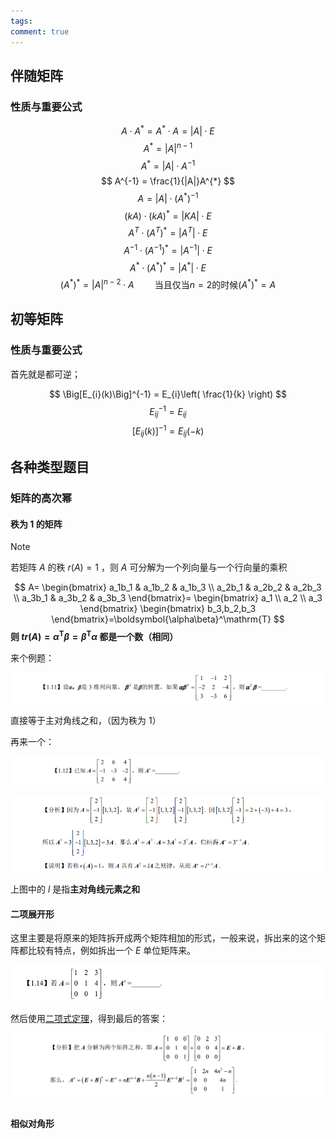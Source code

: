```yaml
---
tags: 
comment: true
---
```

## 伴随矩阵

### 性质与重要公式

$$
A\cdot A^{*} = A^{*}\cdot A = |A|\cdot E
$$
$$
A^{*} = |A|^{n-1}
$$
$$
A^{*} = |A|\cdot A^{-1}
$$
$$
A^{-1} = \frac{1}{|A|}A^{*}
$$
$$
A = |A|\cdot(A^{*})^{-1}
$$
$$
(kA)\cdot(kA)^{*} = |KA|\cdot E
$$
$$
A^{T}\cdot(A^{T})^{*} = |A^{T}|\cdot E
$$
$$
A^{-1}\cdot(A^{-1})^{*} = |A^{-1}|\cdot E
$$
$$
A^{*}\cdot(A^{*})^{*} = |A^{*}|\cdot E
$$
$$
(A^{*})^{*} = |A|^{n-2}\cdot A\quad\quad\text{当且仅当}n=2\text{的时候}(A^{*})^{*} =A
$$
## 初等矩阵

### 性质与重要公式

首先就是都可逆；

$$
\Big[E_{i}(k)\Big]^{-1} = E_{i}\left( \frac{1}{k} \right)
$$
$$
E_{ij}^{-1} = E_{ij}
$$
$$
\Big[E_{ij}(k)\Big]^{-1} = E_{ij}(-k)
$$
## 各种类型题目

### 矩阵的高次幂

#### 秩为 1 的矩阵

> [!note]
> 若矩阵 $A$ 的秩 $r(A) = 1$ ，则 $A$ 可分解为一个列向量与一个行向量的乘积

$$
A=
\begin{bmatrix}
a_1b_1 & a_1b_2 & a_1b_3 \\
a_2b_1 & a_2b_2 & a_2b_3 \\
a_3b_1 & a_3b_2 & a_3b_3
\end{bmatrix}=
\begin{bmatrix}
a_1 \\
a_2 \\
a_3
\end{bmatrix}
\begin{bmatrix}
b_3,b_2,b_3
\end{bmatrix}=\boldsymbol{\alpha\beta}^\mathrm{T}
$$
**则 $tr\left (A\right)=\alpha^{\mathrm{T}}\beta=\beta^{\mathrm{T}}\alpha$ 都是一个数（相同）**

来个例题：

![](imgs/Pasted%20image%2020250325085721.png)

直接等于主对角线之和，（因为秩为 1）

再来一个：

![](imgs/Pasted%20image%2020250325085756.png)

![](imgs/Pasted%20image%2020250325091325.png)

上图中的 $l$ 是指**主对角线元素之和**

#### 二项展开形

这里主要是将原来的矩阵拆开成两个矩阵相加的形式，一般来说，拆出来的这个矩阵都比较有特点，例如拆出一个 $E$ 单位矩阵来。

![](imgs/Pasted%20image%2020250325091549.png)

然后使用[二项式定理](二项式定理.md)，得到最后的答案：

![](imgs/Pasted%20image%2020250325091608.png)

#### 相似对角形

